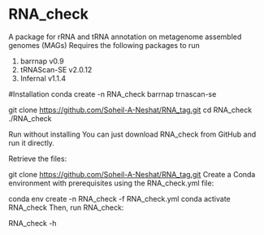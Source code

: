 # RNA_check
A package for rRNA and tRNA annotation on metagenome assembled genomes (MAGs)
Requires the following packages to run
  1. barrnap v0.9
  2. tRNAScan-SE v2.0.12
  3. Infernal v1.1.4

#Installation
conda create -n RNA_check barrnap trnascan-se

git clone https://github.com/Soheil-A-Neshat/RNA_tag.git
cd RNA_check
./RNA_check

Run without installing
You can just download RNA_check from GitHub and run it directly.

Retrieve the files:

git clone https://github.com/Soheil-A-Neshat/RNA_tag.git
Create a Conda environment with prerequisites using the RNA_check.yml file:

conda env create -n RNA_check -f RNA_check.yml
conda activate RNA_check
Then, run RNA_check:

RNA_check -h
